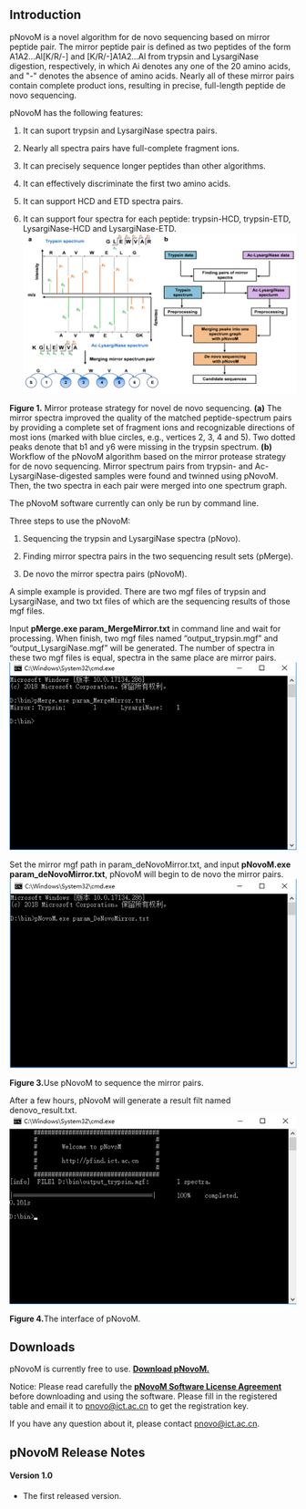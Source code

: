 ## Introduction
pNovoM is a novel algorithm for de novo sequencing based on mirror peptide pair. The mirror peptide pair is defined as two peptides of the form A1A2...Al[K/R/-] and [K/R/-]A1A2...Al from trypsin and LysargiNase digestion, respectively, in which Ai denotes any one of the 20 amino acids, and "-" denotes the absence of amino acids. Nearly all of these mirror pairs contain complete product ions, resulting in precise, full-length peptide de novo sequencing.

pNovoM has the following features:

1. It can suport trypsin and LysargiNase spectra pairs.

2. Nearly all spectra pairs have full-complete fragment ions.

3. It can precisely sequence longer peptides than other algorithms.

4. It can effectively discriminate the first two amino acids.

5. It can support HCD and ETD spectra pairs.

6. It can support four spectra for each peptide: trypsin-HCD, trypsin-ETD, LysargiNase-HCD and LysargiNase-ETD.
![image](https://github.com/pnovo/pNovoM/blob/pNovoM/pNovoM.PNG)
<p><b>Figure 1.</b> Mirror protease strategy for novel de novo sequencing. <b>(a)</b> The mirror spectra improved the quality of the matched peptide-spectrum pairs by providing a complete set of fragment ions and recognizable directions of most ions (marked with blue circles, e.g., vertices 2, 3, 4 and 5). Two dotted peaks denote that b1 and y6 were missing in the trypsin spectrum. <b>(b)</b> Workflow of the pNovoM algorithm based on the mirror protease strategy for de novo sequencing. Mirror spectrum pairs from trypsin- and Ac-LysargiNase-digested samples were found and twinned using pNovoM. Then, the two spectra in each pair were merged into one spectrum graph.</p>

The pNovoM software currently can only be run by command line.

Three steps to use the pNovoM: 
1. Sequencing the trypsin and LysargiNase spectra (pNovo).

2. Finding mirror spectra pairs in the two sequencing result sets (pMerge).

3. De novo the mirror spectra pairs (pNovoM).

A simple example is provided. There are two mgf files of trypsin and LysargiNase, and two txt files of which are the sequencing results of those mgf files.

Input **pMerge.exe param_MergeMirror.txt** in command line and wait for processing. When finish, two mgf files named “output_trypsin.mgf” and “output_LysargiNase.mgf” will be generated. The number of spectra in these two mgf files is equal, spectra in the same place are mirror pairs.
![image](https://github.com/pnovo/pNovoM/blob/pNovoM/pMerge.jpg)

Set the mirror mgf path in param_deNovoMirror.txt, and input **pNovoM.exe param_deNovoMirror.txt**, pNovoM will begin to de novo the mirror pairs. 
![image](https://github.com/pnovo/pNovoM/blob/pNovoM/pNovoM1.jpg)
<p><b>Figure 3.</b>Use pNovoM to sequence the mirror pairs.</p>

After a few hours, pNovoM will generate a result filt named denovo_result.txt.
![image](https://github.com/pnovo/pNovoM/blob/pNovoM/pNovoM2.jpg)
<p><b>Figure 4.</b>The interface of pNovoM.</p>

## Downloads

pNovoM is currently free to use. **[Download pNovoM.](http://pfind.ict.ac.cn/software/pNovoM/index.html)**

Notice: Please read carefully the **[pNovoM Software License Agreement](http://pfind.ict.ac.cn/software/pNovoM/License.pdf)** before downloading and using the software. Please fill in the registered table and email it to pnovo@ict.ac.cn to get the registration key.

If you have any question about it, please contact pnovo@ict.ac.cn.

## pNovoM Release Notes

#### Version 1.0
* The first released version.

